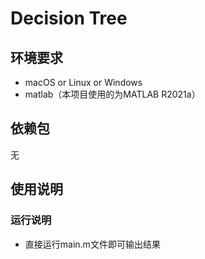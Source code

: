 # Decision Tree

## 环境要求
- macOS or Linux or Windows
- matlab（本项目使用的为MATLAB R2021a）
## 依赖包
无

## 使用说明
### 运行说明
- 直接运行main.m文件即可输出结果